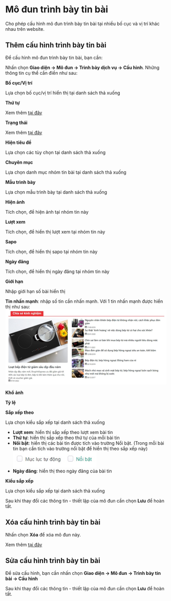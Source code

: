 
# Mô đun trình bày tin bài

Cho phép cấu hình mô đun trình bày tin bài tại nhiều bố cục và vị trí khác nhau trên website.

## Thêm cấu hình trình bày tin bài

Để cấu hình mô đun trình bày tin bài, bạn cần:

Nhấn chọn **Giao diện -> Mô đun -> Trình bày dịch vụ -> Cấu hình**. Những thông tin cụ thể cần điền như sau:

**Bố cục/Vị trí**

Lựa chọn bố cục/vị trí hiển thị tại danh sách thả xuống

**Thứ tự**

Xem thêm [tại đây](https://mkmate.osd.vn/docs/common/logic/#th%E1%BB%A9-t%E1%BB%B1-s%E1%BA%AFp-x%E1%BA%BFp-l%C3%A0-s%E1%BB%91-ch%E1%BB%89-%C4%91%E1%BB%8Bnh)

**Trạng thái**

Xem thêm [tại đây](https://mkmate.osd.vn/docs/common/logic/#tr%E1%BA%A1ng-th%C3%A1i)

**Hiện tiêu đề**

Lựa chọn các tùy chọn tại danh sách thả xuống

**Chuyên mục**

Lựa chọn danh mục nhóm tin bài tại danh sách thả xuống

**Mẫu trình bày**

Lựa chọn mẫu trình bày tại danh sách thả xuống

**Hiện ảnh**

Tích chọn, để hiện ảnh tại nhóm tin này

**Lượt xem**

Tích chọn, để hiển thị lượt xem tại nhóm tin này

**Sapo**

Tích chọn, để hiển thị sapo tại nhóm tin này

**Ngày đăng**

Tích chọn, để hiển thị ngày đăng tại nhóm tin này

**Giới hạn**

Nhập giới hạn số bài hiển thị

**Tin nhấn mạnh**: nhập số tin cần nhấn mạnh. Với 1 tin nhấn mạnh được hiển thị như sau:
![trinh-bay-tin-bai-1.jpg (71 KB)](img/trinh-bay-tin-bai-1.jpg)

**Khổ ảnh**

**Tỷ lệ**

**Sắp xếp theo**

Lựa chọn kiểu sắp xếp tại danh sách thả xuống

- **Lượt xem**: hiển thị sắp xếp theo lượt xem bài tin
- **Thứ tự**: hiển thị sắp xếp theo thứ tự của mỗi bài tin
- **Nổi bật**: hiển thị các bài tin được tích vào trường Nổi bật. (Trong mỗi bài tin bạn cần tích vào trường nổi bật để hiển thị theo sắp xếp này)
![trinh-bay-tin-bai.jpg (71 KB)](img/trinh-bay-tin-bai.jpg)
- **Ngày đăng**: hiển thị theo ngày đăng của bài tin

**Kiểu sắp xếp**

Lựa chọn kiểu sắp xếp tại danh sách thả xuống

Sau khi thay đổi các thông tin - thiết lập của mô đun cần chọn **Lưu** để hoàn tất.

## Xóa cấu hình trình bày tin bài

Nhấn chọn **Xóa** để xóa mô đun này.

Xem thêm [tại đây](https://mkmate.osd.vn/docs/common/logic#x%C3%B3a-c%C3%A1c-m%E1%BB%A5c-c%C3%A1c-th%C3%A0nh-ph%E1%BA%A7n-th%C3%B4ng-tin)

## Sửa cấu hình trình bày tin bài

Để sửa cấu hình, bạn cần nhấn chọn **Giao diện -> Mô đun -> Trình bày tin bài -> Cấu hình**

Sau khi thay đổi các thông tin - thiết lập của mô đun cần chọn **Lưu** để hoàn tất.
